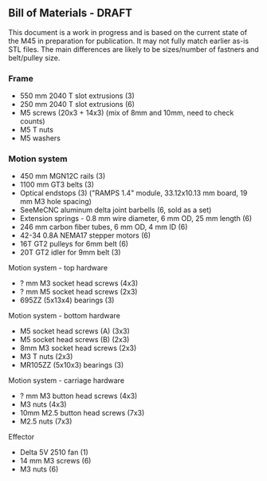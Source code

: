 
## Bill of Materials - DRAFT

This document is a work in progress and is based on the current state
of the M45 in preparation for publication. It may not fully match
earlier as-is STL files. The main differences are likely to be
sizes/number of fastners and belt/pulley size.

### Frame

- 550 mm 2040 T slot extrusions (3)
- 250 mm 2040 T slot extrusions (6)
- M5 screws (20x3 + 14x3) (mix of 8mm and 10mm, need to check counts)
- M5 T nuts
- M5 washers

### Motion system

- 450 mm MGN12C rails (3)
- 1100 mm GT3 belts (3)
- Optical endstops (3) ("RAMPS 1.4" module, 33.12x10.13 mm board, 19 mm M3 hole spacing)
- SeeMeCNC aluminum delta joint barbells (6, sold as a set)
- Extension springs - 0.8 mm wire diameter, 6 mm OD, 25 mm length (6)
- 246 mm carbon fiber tubes, 6 mm OD, 4 mm ID (6)
- 42-34 0.8A NEMA17 stepper motors (6)
- 16T GT2 pulleys for 6mm belt (6)
- 20T GT2 idler for 9mm belt (3)

Motion system - top hardware

- ? mm M3 socket head screws (4x3)
- ? mm M5 socket head screws (2x3)
- 695ZZ (5x13x4) bearings (3)

Motion system - bottom hardware

- M5 socket head screws (A) (3x3)
- M5 socket head screws (B) (2x3)
- 8mm M3 socket head screws (2x3)
- M3 T nuts (2x3)
- MR105ZZ (5x10x3) bearings (3)

Motion system - carriage hardware

- ? mm M3 button head screws (4x3)
- M3 nuts (4x3)
- 10mm M2.5 button head screws (7x3)
- M2.5 nuts (7x3)

Effector

- Delta 5V 2510 fan (1)
- 14 mm M3 screws (6)
- M3 nuts (6)
